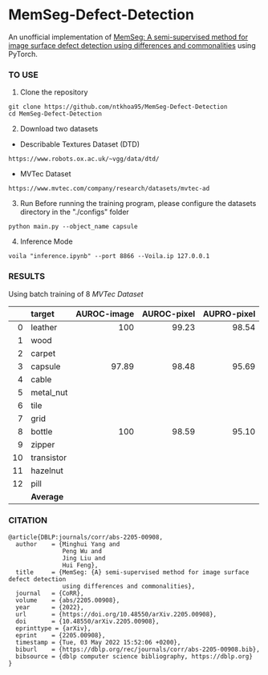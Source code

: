 # MemSeg-Defect-Detection
An unofficial implementation of [MemSeg: A semi-supervised method for image surface defect detection using differences and commonalities](https://arxiv.org/pdf/2205.00908.pdf) using PyTorch.

### **TO USE**
1. Clone the repository
```
git clone https://github.com/ntkhoa95/MemSeg-Defect-Detection
cd MemSeg-Defect-Detection
```
2. Download two datasets
- Describable Textures Dataset (DTD)
```
https://www.robots.ox.ac.uk/~vgg/data/dtd/
```
- MVTec Dataset
```
https://www.mvtec.com/company/research/datasets/mvtec-ad
```
3. Run
Before running the training program, please configure the datasets directory in the "./configs" folder
```
python main.py --object_name capsule
```
4. Inference Mode
```
voila "inference.ipynb" --port 8866 --Voila.ip 127.0.0.1
```

### **RESULTS**
Using batch training of 8
*MVTec Dataset*

|    | target     |   AUROC-image |   AUROC-pixel |   AUPRO-pixel |
|---:|:-----------|--------------:|--------------:|--------------:|
|  0 | leather    |         100   |      99.23    |     98.54     |
|  1 | wood       |               |               |               |
|  2 | carpet     |               |               |               |
|  3 | capsule    |     97.89     |     98.48     |     95.69     |
|  4 | cable      |               |               |               |
|  5 | metal_nut  |               |               |               |
|  6 | tile       |               |               |               |
|  7 | grid       |               |               |               |
|  8 | bottle     |      100      |      98.59    |     95.10     |
|  9 | zipper     |               |               |               |
| 10 | transistor |               |               |               |
| 11 | hazelnut   |               |               |               |
| 12 | pill       |               |               |               |
|    | **Average**    |           |               |               |

### **CITATION**
```
@article{DBLP:journals/corr/abs-2205-00908,
  author    = {Minghui Yang and
               Peng Wu and
               Jing Liu and
               Hui Feng},
  title     = {MemSeg: {A} semi-supervised method for image surface defect detection
               using differences and commonalities},
  journal   = {CoRR},
  volume    = {abs/2205.00908},
  year      = {2022},
  url       = {https://doi.org/10.48550/arXiv.2205.00908},
  doi       = {10.48550/arXiv.2205.00908},
  eprinttype = {arXiv},
  eprint    = {2205.00908},
  timestamp = {Tue, 03 May 2022 15:52:06 +0200},
  biburl    = {https://dblp.org/rec/journals/corr/abs-2205-00908.bib},
  bibsource = {dblp computer science bibliography, https://dblp.org}
}
```